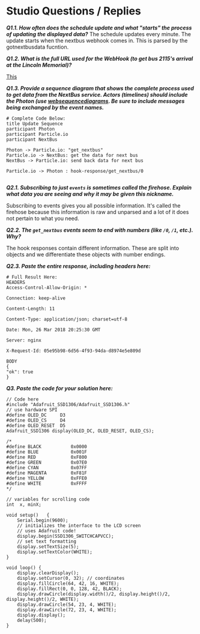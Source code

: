 # Studio Questions / Replies

***Q1.1. How often does the schedule update and what "starts" the process of updating the displayed data?***
The schedule updates every minute. The update starts when the nextbus webhook comes in. This is parsed by the gotnextbusdata fucntion.

***Q1.2. What is the full URL used for the WebHook (to get bus 2115's arrival at the Lincoln Memorial)?***

[This](http://webservices.nextbus.com/service/publicXMLFeed?command=predictions&a=dc-circulator&r=mall&s=lincmemo)

***Q1.3. Provide a sequence diagram that shows the complete process used to get data from the NextBus service.  Actors (timelines) should include the Photon (use [websequencediagrams](https://www.websequencediagrams.com/). Be sure to include messages being exchanged by the event names.***

```
# Complete Code Below:
title Update Sequence
participant Photon
participant Particle.io
participant NextBus

Photon -> Particle.io: "get_nextbus"
Particle.io -> NextBus: get the data for next bus
NextBus -> Particle.io: send back data for next bus

Particle.io -> Photon : hook-response/get_nextbus/0


```

***Q2.1. Subscribing to just `events` is sometimes called the firehose.  Explain what data you are seeing and why it may be given this nickname.***

Subscribing to events gives you all possible information. It's called the firehose because this information is raw and unparsed and a lot of it does not pertain to what you need.


***Q2.2. The `get_nextbus` events seem to end with numbers (like `/0`, `/1`, etc.).  Why?***

The hook responses contain different information. These are split into objects and we differentiate these objects with number endings.

***Q2.3.  Paste the entire response, including headers here:***

```
# Full Result Here:
HEADERS
Access-Control-Allow-Origin: *

Connection: keep-alive

Content-Length: 11

Content-Type: application/json; charset=utf-8

Date: Mon, 26 Mar 2018 20:25:30 GMT

Server: nginx

X-Request-Id: 05e95b98-6d56-4f93-94da-d8974e5e809d

BODY
{
"ok": true
}
```

***Q3. Paste the code for your solution here:***

```
// Code here
#include "Adafruit_SSD1306/Adafruit_SSD1306.h"
// use hardware SPI
#define OLED_DC     D3
#define OLED_CS     D4
#define OLED_RESET  D5
Adafruit_SSD1306 display(OLED_DC, OLED_RESET, OLED_CS);

/*
#define	BLACK           0x0000
#define	BLUE            0x001F
#define	RED             0xF800
#define	GREEN           0x07E0
#define CYAN            0x07FF
#define MAGENTA         0xF81F
#define YELLOW          0xFFE0
#define WHITE           0xFFFF
*/

// variables for scrolling code
int  x, minX;

void setup()   {
    Serial.begin(9600);
    // initializes the interface to the LCD screen
    // uses Adafruit code!
    display.begin(SSD1306_SWITCHCAPVCC);
    // set text formatting
    display.setTextSize(5);
    display.setTextColor(WHITE);
}

void loop() {
    display.clearDisplay();
    display.setCursor(0, 32); // coordinates
    display.fillCircle(64, 42, 16, WHITE);
    display.fillRect(0, 0, 128, 42, BLACK);
    display.drawCircle(display.width()/2, display.height()/2, display.height()/2, WHITE);
    display.drawCircle(54, 23, 4, WHITE);
    display.drawCircle(72, 23, 4, WHITE);
    display.display();
    delay(500);
}
```
